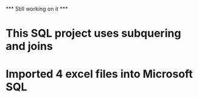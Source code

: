 *** Still working on it ***

# This SQL project uses subquering and joins
# Imported 4 excel files into Microsoft SQL
